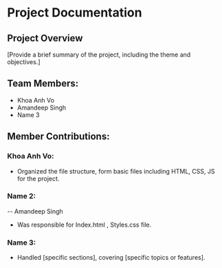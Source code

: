 # Project Documentation

## Project Overview

[Provide a brief summary of the project, including the theme and objectives.]

## Team Members:

-   Khoa Anh Vo
-   Amandeep Singh
-   Name 3

## Member Contributions:

### Khoa Anh Vo:

-   Organized the file structure, form basic files including HTML, CSS, JS for the project.


### Name 2:
-- Amandeep Singh
-   Was responsible for Index.html , Styles.css file.

### Name 3:

-   Handled [specific sections], covering [specific topics or features].